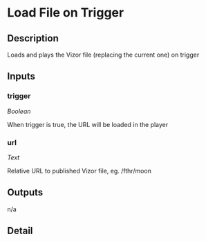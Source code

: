 # Load File on Trigger

## Description
Loads and plays the Vizor file (replacing the current one) on trigger

## Inputs
### trigger

*Boolean*

When trigger is true, the URL will be loaded in the player

### url

*Text*

Relative URL to published Vizor file, eg. /fthr/moon

## Outputs
n/a

## Detail

